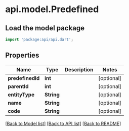 # api.model.Predefined

## Load the model package
```dart
import 'package:api/api.dart';
```

## Properties
Name | Type | Description | Notes
------------ | ------------- | ------------- | -------------
**predefinedId** | **int** |  | [optional] 
**parentId** | **int** |  | [optional] 
**entityType** | **String** |  | [optional] 
**name** | **String** |  | [optional] 
**code** | **String** |  | [optional] 

[[Back to Model list]](../README.md#documentation-for-models) [[Back to API list]](../README.md#documentation-for-api-endpoints) [[Back to README]](../README.md)


